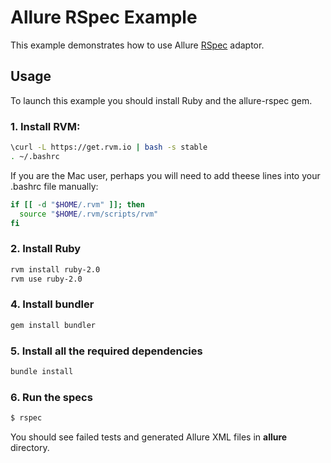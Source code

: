# Allure RSpec Example
This example demonstrates how to use Allure [RSpec](http://rspec.info/) adaptor.

## Usage
To launch this example you should install Ruby and the allure-rspec gem. 

### 1. Install RVM:

```bash
\curl -L https://get.rvm.io | bash -s stable
. ~/.bashrc
```

If you are the Mac user, perhaps you will need to add theese lines into your .bashrc file manually:

```bash
if [[ -d "$HOME/.rvm" ]]; then
  source "$HOME/.rvm/scripts/rvm"
fi
```

### 2. Install Ruby
```bash
rvm install ruby-2.0
rvm use ruby-2.0
```

### 4. Install bundler
```bash
gem install bundler
```

### 5. Install all the required dependencies
```bash
bundle install
```

### 6. Run the specs
```bash
$ rspec
```
You should see failed tests and generated Allure XML files in **allure** directory.
